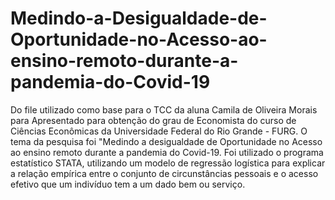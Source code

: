 # Medindo-a-Desigualdade-de-Oportunidade-no-Acesso-ao-ensino-remoto-durante-a-pandemia-do-Covid-19
Do file utilizado como base para o TCC da aluna Camila de Oliveira Morais para Apresentado para obtenção do grau de Economista do curso de Ciências Econômicas da Universidade Federal do Rio Grande - FURG. O tema da pesquisa foi "Medindo a desigualdade de Oportunidade no Acesso ao ensino remoto durante a pandemia do Covid-19. Foi utilizado o programa estatístico STATA, utilizando um modelo de regressão logística para explicar a relação empírica entre o conjunto de circunstâncias pessoais e o acesso efetivo que um indivíduo tem a um dado bem ou serviço.  
